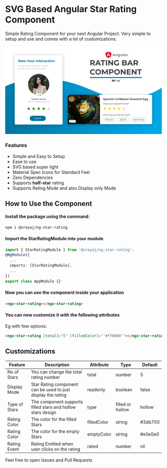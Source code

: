 # SVG Based Angular Star Rating Component

Simple Rating Component for your next Angular Project. Very simple to setup and use and comes with a lot of customizations.

![User Ratings Card](https://raw.githubusercontent.com/adisreyaj/angular-star-rating/master/src/assets/rating.png)

### Features

- Simple and Easy to Setup
- Ease to use
- SVG based super light
- Material Spec Icons for Standard Feel
- Zero Dependencies
- Supports **half-star** rating
- Supports Rating Mode and also Display only Mode

## How to Use the Component

#### Install the package using the command:

```
npm i @sreyaj/ng-star-rating
```

#### Import the StarRatingModule into your module

```ts
import { StarRatingModule } from '@sreyaj/ng-star-rating';
@NgModule({
  ...
  imports: [StarRatingModule],
  ...
})
export class AppModule {}
```

#### Now you can use the component inside your application

```html
<ngx-star-rating></ngx-star-rating>
```

#### You can now customize it with the following attributes

Eg with few options:

```html
<ngx-star-rating [total]="5" [filledColor]="'#ff0000'"></ngx-star-rating>
```

## Customizations

| Feature       | Description                                                  | Attribute   | Type             | Default |
| ------------- | ------------------------------------------------------------ | ----------- | ---------------- | ------- |
| No of Stars   | You can change the total rating number                       | total       | number           | 5       |
| Display Mode  | Star Rating component can be used to just display the rating | readonly    | boolean          | false   |
| Type of Stars | The component supports filled stars and hollow stars design  | type        | filled or hollow | hollow  |
| Rating Color  | The color for the filled Stars                               | filledColor | string           | #3db700 |
| Rating Color  | The color for the empty Stars                                | emptyColor  | string           | #e0e0e0 |
| Rating Event  | Rating Emitted when user clicks on the rating                | rated       | number           | nil     |

Feel free to open Issues and Pull Requests

